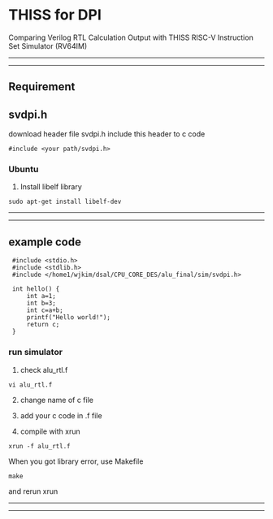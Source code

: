 # THISS for DPI 
Comparing Verilog RTL Calculation Output with THISS RISC-V Instruction Set Simulator 
(RV64IM)

***
***

## Requirement

## svdpi.h

download header file svdpi.h
include this header to c code

```
#include <your path/svdpi.h>

```

### Ubuntu

1. Install libelf library


```
sudo apt-get install libelf-dev
```

*** 
*** 


## example code
```
 #include <stdio.h>
 #include <stdlib.h>
 #include </home1/wjkim/dsal/CPU_CORE_DES/alu_final/sim/svdpi.h>

 int hello() {
     int a=1;
     int b=3;
     int c=a+b;
     printf("Hello world!");
     return c;
 }
```
### run simulator

 1. check alu_rtl.f

```
vi alu_rtl.f
```
 2. change name of c file 

 2. add your c code in .f file


 3. compile with xrun

```
xrun -f alu_rtl.f

```

When you got library error, use Makefile
 
```
make
```
and rerun xrun

***
***


